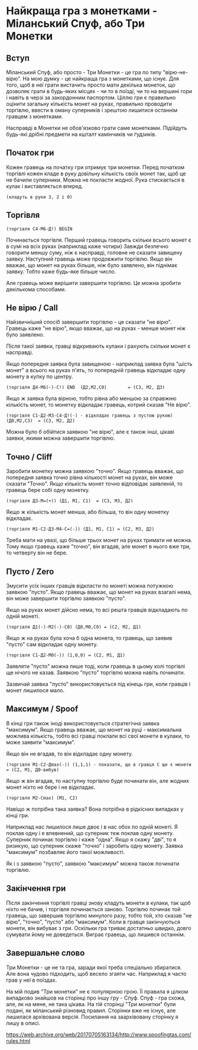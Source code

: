 # Найкраща гра з монетками - Міланський Спуф, або Три Монетки

## Вступ

Міланський Спуф, або просто - Три Монетки - це гра по типу "вірю-не-вірю".
На мою думку - це найкраща гра з монетками, що існує.
Для того, щоб в неї грати вистачить просто мати декілька монеток, що дозволяє грати в будь-яких місцях - чи то в поїзді, чи то на вершині гори і навіть в черзі за закордонним паспортом.
Ціллю гри є правильно оцінити загальну кількість монет на руках, правильно проводити торгівлю, ввести в оману суперників і зрештою лишитися останнім гравцем з монетками.

Насправді в Монетки не обов'язково грати саме монетками.
Підійдуть будь-які дрібні предмети на кшталт камінчиків чи ґудзиків.

## Початок гри

Кожен гравець на початку гри отримує три монетки.
Перед початком торгівлі кожен кладе в руку довільну кількість своїх монет так, щоб це не бачили суперники. 
Можна не покласти жодної. 
Рука стискається в кулак і виставляється вперед.

    (кладуть в руки 3, 2 і 0)

## Торгівля 

    (торгівля С4-М6-Д!) BEGIN

Починається торгівля.
Перший гравець говорить скільки всього монет є в сумі на всіх руках (наприклад каже чотири)
Завжди безпечно говорити меншу суму, ніж є насправді, головне не сказати завищену заявку.
Наступний гравець може продовжити торгівлю. 
Якщо він вважає, що монет на руках більше, ніж було заявлено, він піднімає заявку. 
Тобто каже будь-яке більше число. 

Але гравець може вирішити завершити торгівлю. Це можна зробити декількома способами.

## Не вірю / Call

Найзвичніший спосіб завершити торгівлю - це сказати "не вірю".
Гравець каже "не вірю", якщо вважає, що на руках - менше монет ніж було заявлено.

Після такої заявки, гравці відкривають кулаки і рахують скільки монет є насправді.

Якщо попередня заявка була завищеною - наприклад заявка була "шість монет" а всього на руках п'ять, то попередній гравець відкладає одну монету в купку по центру.

    (торгівля Д4-М6(-)-С!) END  (Д2,М2,С0)        = (С3, М2, Д3)

Якщо ж заявка була вірною, тобто рівна або меншою за справжню кількість монет, то монетку відкладає гравець, котрий сказав "Не вірю".

    (торгівля С1-Д2-М3-С4-Д!(-) - відкладає гравець з пустою рукою) (Д0,М2,С3)  = (С3, М2, Д2)

Можна було б обійтися заявкою "не вірю", але є також інші, цікаві заявки, якими можна завершити торгівлю.

## Точно / Cliff

Заробити монетку можна заявкою "точно".
Якщо гравець вважає, що попередня заявка точно рівна кількості монет на руках, він може сказати "Точно".
Якщо кількість монет точно відповідає заявленій, то гравець бере собі одну монетку.  

    (торгівля Д3-М=(+)) (Д1, М1, С1)  = (С3, М3, Д2)

Якщо ж кількість монет менша, або більша, то він одну монетку відкладає.

    (торгівля М1-С2-Д3-М4-С=(-)) (Д1, М1, С1) = (С2, М3, Д2)

Треба мати на увазі, що більше трьох монет на руках тримати не можна.
Тому якщо гравець каже "точно", він вгадав, але монет в нього вже три, то четверту він не бере.

## Пусто / Zero

Змусити усіх інших гравців відкласти по монеті можна потужною заявкою "пусто".
Якщо гравець вважає, що монет на руках взагалі нема, він може завершити торгівлю заявкою "пусто".

Якщо на руках монет дійсно нема, то всі решта гравців відкладають по одній монеті.
    
    (торгівля Д1(-)-М2(-)-С0) (Д0,М0,С0) = (С2, М2, Д1)

Якщо ж на руках була хоча б одна монета, то гравець, що заявив "пусто" сам відкладає одну монету.

    (торгівля С1-Д2-M0(-)) (1,0,0) = (С2, М1, Д1)

Заявляти "пусто" можна лише тоді, коли гравець в цьому колі торгівлі ще нічого не казав.
Заявкою "пусто" торгівлю можна навіть починати.

Зазвичай заявка "пусто" використовується під кінець гри, коли гравців і монет лишилося мало.

## Максимум / Spoof

В кінці гри також іноді використовується стратегічна заявка "максимум".
Якщо гравець вважає, що монет на руці - максимальна можлива кількість, тобто всі гравці поклали всі свої монети в кулаки, то може заявити "максимум".

Якщо він не вгадав, то він відкладає одну монету.

    (торгівля M1-С2-Дmax(-)) (1,1,1) - показати, що в гравця С ще є монети = (С2, М1, Д0-вибув)

Якщо ж він вгадав, то наступну торгівлю буде починати він, але жодних монет ніхто не бере і не відкладає.

    (торгівля М2-Сmax) (М1, С2)

Навіщо ж потрібна така заявка? 
Вона потрібна в рідкісних випадках у кінці гри.

Наприклад нас лишилося лише двоє і в нас обох по одній монеті. 
Я поклав одну і я впевнений, що суперник теж поклав одну монету.
Суперник починає торгівлю і каже "одна".
Якщо я скажу "дві", то я ризикую, що суперник скаже "точно" і заробить одну монету. 
Заявка "максимум" позбавляє його такої можливості.

Як і з заявкою "пусто", заявкою "максимум" можна також починати торгівлю.

## Закінчення гри 

Після закінчення торгівлі гравці знову кладуть монети в кулаки, так щоб ніхто не бачив, і торгівля починається заново.
Торгівлю починає той гравець, що завершив торгівлю минулого разу, тобто той, хто сказав "не вірю", "точно", "пусто" або "максимум".
Коли в гравця закінчуються монети, він вибуває з гри.
Оскільки гра триває достатньо швидко, довго сумувати йому не доведеться.
Виграє гравець, що лишився останнім.

## Завершальне слово

Три Монетки - це не та гра, заради якої треба спеціально збиратися.
Але вона чудово підходить, щоб весело згаяти час.
Наприклад я часто грав у неї в поїздах.

На мій подив "Три монетки" не є популярною грою.
Її правила я цілком випадково знайшов на сторінці про іншу гру - Спуф. 
Спуф - гра схожа, але, як на мене, не така цікава.
На тій сторінці "Три монетки" були подані, як міланський різновид правил.
Сторінки вже не існує, але лишилася архівована версія.
Посилання на заархівовану сторінку я лишу в описі. 

https://web.archive.org/web/20170705163134/http://www.spoofingtas.com/rules.html

